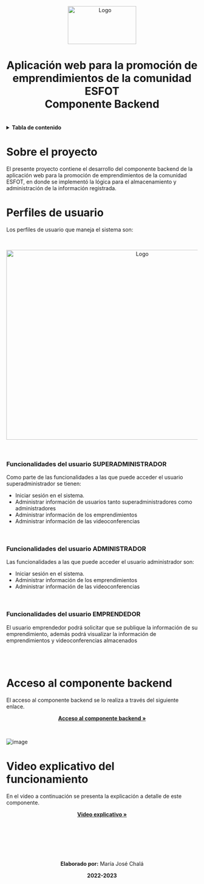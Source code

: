 <p align="center">
    <a>
        <img src="https://res.cloudinary.com/dm0qsdpr8/image/upload/v1676925274/emprende/Logo-EmPreNde---ESFOT_ftiitm.png" alt="Logo" width="180" height="100">
    </a>
    <br>
 </p>
<h1 align="center">
    Aplicación web para la promoción de emprendimientos de la comunidad ESFOT<br>Componente Backend
</h1>
<br>

<!-- TABLA DE CONTENIDO -->
<details>
    <summary><b>Tabla de contenido</b></summary>
    <br>
  <ol>
      <li>
      <a href="#sobre-el-proyecto">Sobre el proyecto</a>
    </li>
    <li>
      <a href="#perfiles-de-usuario">Perfiles de usuario</a>
      <ul>
        <li><a href="#funcionalidades-del-usuario-superadministrador">Funcionalidades del usuario superadministrador</a></li>
        <li><a href="#funcionalidades-del-usuario-administrador">Funcionalidades del usuario administrador</a></li>
        <li><a href="#funcionalidades-del-usuario-emprendedor">Funcionalidades del usuario emprendedor</a></li>
      </ul>
    </li>
    <li>
      <a href="#acceso-al-componente-backend">Acceso al componente backend</a>
    </li>
    <li>
        <a href="#video-explicativo-del-funcionamiento">Video explicativo del funcionamiento</a>
     </li>
  </ol>
</details>


# Sobre el proyecto

El presente proyecto contiene el desarrollo del componente backend de la aplicación web para la promoción de emprendimientos de la comunidad ESFOT, en donde se implementó la lógica para el almacenamiento y administración de la información registrada.
<br>

# Perfiles de usuario

Los perfiles de usuario que maneja el sistema son: 

<br>
<p align="center">
    <a>
        <img src="https://res.cloudinary.com/dm0qsdpr8/image/upload/v1676952977/github_emprende/Captura_de_pantalla_1276_n0xsxj.png" alt="Logo" width="700"         height="500">
    </a>
 </p>
<br>

### Funcionalidades del usuario SUPERADMINISTRADOR

Como parte de las funcionalidades a las que puede acceder el usuario superadministrador se tienen:
<br>
<ul>
    <li>Iniciar sesión en el sistema.</li>
    <li>Administrar información de usuarios tanto superadministradores como administradores</li>
    <li>Administrar información de los emprendimientos</li>
    <li>Administrar información de las videoconferencias</li>
</ul>
<br>

### Funcionalidades del usuario ADMINISTRADOR

Las funcionalidades a las que puede acceder el usuario administrador son:
<br>
<ul>
    <li>Iniciar sesión en el sistema.</li>
    <li>Administrar información de los emprendimientos</li>
    <li>Administrar información de las videoconferencias</li>
</ul>
<br>

### Funcionalidades del usuario EMPRENDEDOR

El usuario emprendedor podrá solicitar que se publique la información de su emprendimiento, además podrá visualizar la información de emprendimientos y videoconferencias almacenados 

<br>
<br>

# Acceso al componente backend

El acceso al componente backend se lo realiza a través del siguiente enlace.
<br>
<p align="center"><a href="https://backend-emprende.herokuapp.com/comision-emprende" target="_blank"><strong>Acceso al componente backend »</strong></a></p>
<br>

![image](https://user-images.githubusercontent.com/74751902/220541040-cefe38bc-3cf6-42d9-b137-af6d81b7fa7f.png)


 # Video explicativo del funcionamiento

En el video a continuación se presenta la explicación a detalle de este componente.
<br>
<p align="center"><a href="https://youtu.be/DjzVY0aQY88" target="_blank"><strong>Video explicativo »</strong></a></p>

<br>
<br>
<br>
<br>
<br>
<p align="center"><b>Elaborado por:</b> María José Chalá</p>
<p align="center"><b>2022-2023</b></p>
<br>



